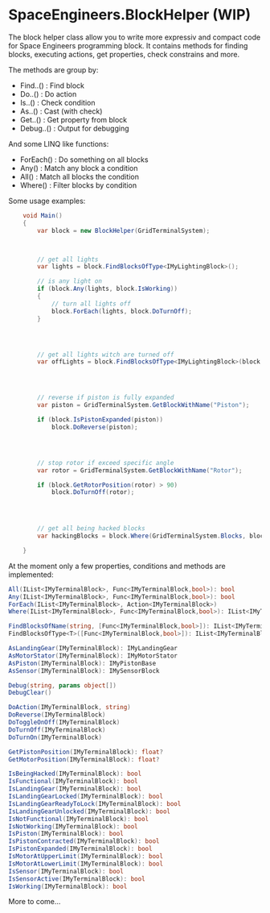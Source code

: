 SpaceEngineers.BlockHelper (WIP)
================================

The block helper class allow you to write more expressiv and compact code for Space Engineers programming block.
It contains methods for finding blocks, executing actions, get properties, check constrains and more.

The methods are group by:
- Find..() : Find block
- Do..() : Do action
- Is..() : Check condition
- As..() : Cast (with check)
- Get..() : Get property from block
- Debug..() : Output for debugging

And some LINQ like functions:
- ForEach() : Do something on all blocks
- Any() : Match any block a condition
- All() : Match all blocks the condition
- Where() : Filter blocks by condition

Some usage examples:
```csharp
    void Main()
    {
        var block = new BlockHelper(GridTerminalSystem);



        // get all lights
        var lights = block.FindBlocksOfType<IMyLightingBlock>();

        // is any light on
        if (block.Any(lights, block.IsWorking))
        {
            // turn all lights off
            block.ForEach(lights, block.DoTurnOff);
        }




        // get all lights witch are turned off
        var offLights = block.FindBlocksOfType<IMyLightingBlock>(block.IsNotWorking);




        // reverse if piston is fully expanded
        var piston = GridTerminalSystem.GetBlockWithName("Piston");

        if (block.IsPistonExpanded(piston))
            block.DoReverse(piston);




        // stop rotor if exceed specific angle
        var rotor = GridTerminalSystem.GetBlockWithName("Rotor");

        if (block.GetRotorPosition(rotor) > 90)
            block.DoTurnOff(rotor);



            
        // get all being hacked blocks
        var hackingBlocks = block.Where(GridTerminalSystem.Blocks, block.IsBeingHacked);

    }
```

At the moment only a few properties, conditions and methods are implemented:

```csharp
All(IList<IMyTerminalBlock>, Func<IMyTerminalBlock,bool>): bool 
Any(IList<IMyTerminalBlock>, Func<IMyTerminalBlock,bool>): bool 
ForEach(IList<IMyTerminalBlock>, Action<IMyTerminalBlock>) 
Where(IList<IMyTerminalBlock>, Func<IMyTerminalBlock,bool>): IList<IMyTerminalBlock> 

FindBlocksOfName(string, [Func<IMyTerminalBlock,bool>]): IList<IMyTerminalBlock> 
FindBlocksOfType<T>([Func<IMyTerminalBlock,bool>]): IList<IMyTerminalBlock> 

AsLandingGear(IMyTerminalBlock): IMyLandingGear 
AsMotorStator(IMyTerminalBlock): IMyMotorStator
AsPiston(IMyTerminalBlock): IMyPistonBase 
AsSensor(IMyTerminalBlock): IMySensorBlock 

Debug(string, params object[]) 
DebugClear() 

DoAction(IMyTerminalBlock, string) 
DoReverse(IMyTerminalBlock) 
DoToggleOnOff(IMyTerminalBlock) 
DoTurnOff(IMyTerminalBlock) 
DoTurnOn(IMyTerminalBlock) 

GetPistonPosition(IMyTerminalBlock): float? 
GetMotorPosition(IMyTerminalBlock): float? 

IsBeingHacked(IMyTerminalBlock): bool 
IsFunctional(IMyTerminalBlock): bool 
IsLandingGear(IMyTerminalBlock): bool 
IsLandingGearLocked(IMyTerminalBlock): bool 
IsLandingGearReadyToLock(IMyTerminalBlock): bool 
IsLandingGearUnlocked(IMyTerminalBlock): bool 
IsNotFunctional(IMyTerminalBlock): bool 
IsNotWorking(IMyTerminalBlock): bool 
IsPiston(IMyTerminalBlock): bool 
IsPistonContracted(IMyTerminalBlock): bool 
IsPistonExpanded(IMyTerminalBlock): bool 
IsMotorAtUpperLimit(IMyTerminalBlock): bool 
IsMotorAtLowerLimit(IMyTerminalBlock): bool 
IsSensor(IMyTerminalBlock): bool 
IsSensorActive(IMyTerminalBlock): bool 
IsWorking(IMyTerminalBlock): bool
```

More to come...
